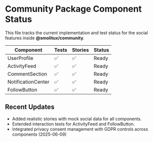 # Community Package Component Status

This file tracks the current implementation and test status for the social features inside **@smolitux/community**.

| Component | Tests | Stories | Status |
|-----------|-------|---------|--------|
| UserProfile | ✅ | ✅ | Ready |
| ActivityFeed | ✅ | ✅ | Ready |
| CommentSection | ✅ | ✅ | Ready |
| NotificationCenter | ✅ | ✅ | Ready |
| FollowButton | ✅ | ✅ | Ready |

## Recent Updates

- Added realistic stories with mock social data for all components.
- Extended interaction tests for ActivityFeed and FollowButton.
- Integrated privacy consent management with GDPR controls across components (2025-06-09)
